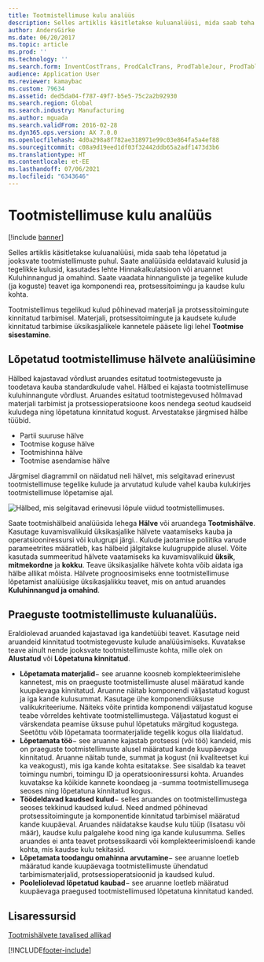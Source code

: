 ```yaml
---
title: Tootmistellimuse kulu analüüs
description: Selles artiklis käsitletakse kuluanalüüsi, mida saab teha lõpetatud ja jooksvate tootmistellimuste puhul. Saate analüüsida eeldatavaid kulusid ja tegelikke kulusid, kasutades lehte Hinnakalkulatsioon või aruannet Kuluhinnangud ja omahind. Saate vaadata hinnanguliste ja tegelike kulude (ja koguste) teavet iga komponendi rea, protsessitoimingu ja kaudse kulu kohta.
author: AndersGirke
ms.date: 06/20/2017
ms.topic: article
ms.prod: ''
ms.technology: ''
ms.search.form: InventCostTrans, ProdCalcTrans, ProdTableJour, ProdTableListPage, ProdSetupHistoricalCost
audience: Application User
ms.reviewer: kamaybac
ms.custom: 79634
ms.assetid: ded5da04-f787-49f7-b5e5-75c2a2b92930
ms.search.region: Global
ms.search.industry: Manufacturing
ms.author: mguada
ms.search.validFrom: 2016-02-28
ms.dyn365.ops.version: AX 7.0.0
ms.openlocfilehash: 4d0a298a8f782ae318971e99c03e864fa5a4ef88
ms.sourcegitcommit: c08a9d19eed1df03f32442ddb65a2adf1473d3b6
ms.translationtype: HT
ms.contentlocale: et-EE
ms.lasthandoff: 07/06/2021
ms.locfileid: "6343646"
---
```

# <a name="production-order-cost-analysis"></a>Tootmistellimuse kulu analüüs

[!include [banner](../includes/banner.md)]

Selles artiklis käsitletakse kuluanalüüsi, mida saab teha lõpetatud ja jooksvate tootmistellimuste puhul. Saate analüüsida eeldatavaid kulusid ja tegelikke kulusid, kasutades lehte Hinnakalkulatsioon või aruannet Kuluhinnangud ja omahind. Saate vaadata hinnanguliste ja tegelike kulude (ja koguste) teavet iga komponendi rea, protsessitoimingu ja kaudse kulu kohta.

Tootmistellimus tegelikud kulud põhinevad materjali ja protsessitoimingute kinnitatud tarbimisel. Materjali, protsessitoimingute ja kaudsete kulude kinnitatud tarbimise üksikasjalikele kannetele pääsete ligi lehel **Tootmise sisestamine**.

## <a name="variance-analysis-for-a-completed-production-order"></a>Lõpetatud tootmistellimuse hälvete analüüsimine
Hälbed kajastavad võrdlust aruandes esitatud tootmistegevuste ja toodetava kauba standardkulude vahel. Hälbed ei kajasta tootmistellimuse kuluhinnangute võrdlust. Aruandes esitatud tootmistegevused hõlmavad materjali tarbimist ja protsessioperatsioone koos nendega seotud kaudseid kuludega ning lõpetatuna kinnitatud kogust. Arvestatakse järgmised hälbe tüübid.

-   Partii suuruse hälve
-   Tootmise koguse hälve
-   Tootmishinna hälve
-   Tootmise asendamise hälve

Järgmisel diagrammil on näidatud neli hälvet, mis selgitavad erinevust tootmistellimuse tegelike kulude ja arvutatud kulude vahel kauba kulukirjes tootmistellimuse lõpetamise ajal. 

![Hälbed, mis selgitavad erinevusi lõpule viidud tootmistellimuses.](./media/control.jpg) 

Saate tootmishälbeid analüüsida lehega **Hälve** või aruandega **Tootmishälve**. Kasutage kuvamisvalikuid üksikasjalike hälvete vaatamiseks kauba ja operatsiooniressursi või kulugrupi järgi.. Kulude jaotamise poliitika varude parameetrites määratleb, kas hälbeid jälgitakse kulugruppide alusel. Võite kasutada summeeritud hälvete vaatamiseks ka kuvamisvalikuid **üksik**, **mitmekordne** ja **kokku**. Teave üksikasjalike hälvete kohta võib aidata iga hälbe allikat mõista. Hälvete prognoosimiseks enne tootmistellimuse lõpetamist analüüsige üksikasjalikku teavet, mis on antud aruandes **Kuluhinnangud ja omahind**.

## <a name="cost-analysis-for-current-production-orders"></a>Praeguste tootmistellimuste kuluanalüüs.
Eraldiolevad aruanded kajastavad iga kandetüübi teavet. Kasutage neid aruandeid kinnitatud tootmistegevuste kulude analüüsimiseks. Kuvatakse teave ainult nende jooksvate tootmistellimuste kohta, mille olek on **Alustatud** või **Lõpetatuna kinnitatud**.

-   **Lõpetamata materjalid**− see aruanne koosneb komplekteerimislehe kannetest, mis on praeguste tootmistellimuste alusel määratud kande kuupäevaga kinnitatud. Aruanne näitab komponendi väljastatud kogust ja iga kande kulusummat. Kasutage ühe komponendiüksuse valikukriteeriume. Näiteks võite printida komponendi väljastatud koguse teabe võrreldes kehtivate tootmistellimustega. Väljastatud kogust ei värskendata peamise üksuse puhul lõpetatuks märgitud kogustega. Seetõttu võib lõpetamata toormaterjalide tegelik kogus olla liialdatud.
-   **Lõpetamata töö**− see aruanne kajastab protsessi (või töö) kandeid, mis on praeguste tootmistellimuste alusel määratud kande kuupäevaga kinnitatud. Aruanne näitab tunde, summat ja kogust (nii kvaliteetset kui ka veakogust), mis iga kande kohta esitatakse. See sisaldab ka teavet toimingu numbri, toimingu ID ja operatsiooniressursi kohta. Aruandes kuvatakse ka kõikide kannete koondaeg ja -summa tootmistellimusega seoses ning lõpetatuna kinnitatud kogus.
-   **Töödeldavad kaudsed kulud**− selles aruandes on tootmistellimustega seoses tekkinud kaudsed kulud. Need andmed põhinevad protsessitoimingute ja komponentide kinnitatud tarbimisel määratud kande kuupäeval. Aruandes näidatakse kaudse kulu tüüp (lisatasu või määr), kaudse kulu palgalehe kood ning iga kande kulusumma. Selles aruandes ei anta teavet protsessikaardi või komplekteerimisloendi kande kohta, mis kaudse kulu tekitasid.
-   **Lõpetamata toodangu omahinna arvutamine**− see aruanne loetleb määratud kande kuupäevaga tootmistellimuste ühendatud tarbimismaterjalid, protsessioperatsioonid ja kaudsed kulud.
-   **Pooleliolevad lõpetatud kaubad**− see aruanne loetleb määratud kuupäevaga praegused tootmistellimused lõpetatuna kinnitatud kanded.


## <a name="additional-resources"></a>Lisaressursid

[Tootmishälvete tavalised allikad](common-sources-of-production-variances.md)





[!INCLUDE[footer-include](../../includes/footer-banner.md)]